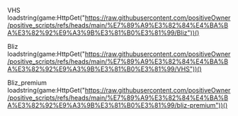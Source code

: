 VHS
loadstring(game:HttpGet("https://raw.githubusercontent.com/positiveOwner/positive_scripts/refs/heads/main/%E7%89%A9%E3%82%84%E4%BA%BA%E3%82%92%E9%A3%9B%E3%81%B0%E3%81%99/Bliz"))()

Bliz
loadstring(game:HttpGet("https://raw.githubusercontent.com/positiveOwner/positive_scripts/refs/heads/main/%E7%89%A9%E3%82%84%E4%BA%BA%E3%82%92%E9%A3%9B%E3%81%B0%E3%81%99/VHS"))()

Bliz_premium
loadstring(game:HttpGet("https://raw.githubusercontent.com/positiveOwner/positive_scripts/refs/heads/main/%E7%89%A9%E3%82%84%E4%BA%BA%E3%82%92%E9%A3%9B%E3%81%B0%E3%81%99/bliz-premium"))()
